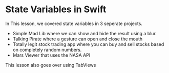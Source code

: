 # State Variables in Swift 

In This lesson, we covered state variables in 3 seperate projects. 

* Simple Mad Lib where we can show and hide the result using a blur.
* Talking Pirate where a gesture can open and close the mouth
* Totally legit stock trading app where you can buy and sell stocks based on completely random numbers.
* Mars Viewer that uses the NASA API

This lesson also goes over using TabViews 
